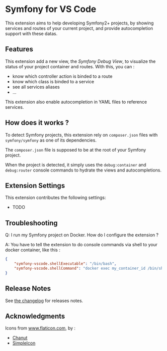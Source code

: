 # Symfony for VS Code

This extension aims to help developing Symfony2+ projects, by showing services and routes of your current project, and provide autocompletion support with these datas.

## Features

This extension add a new view, the *Symfony Debug View*, to visualize the status of your project container and routes. With this, you can :
* know which controller action is binded to a route
* know which class is binded to a service
* see all services aliases
* ...

This extension also enable autocompletion in YAML files to reference services.

## How does it works ?

To detect Symfony projects, this extension rely on `composer.json` files with `symfony/symfony` as one of its dependencies.

The `composer.json` file is supposed to be at the root of your Symfony project.

When the project is detected, it simply uses the `debug:container` and `debug:router` console commands to hydrate the views and autocompletions.

## Extension Settings

This extension contributes the following settings:

* TODO

## Troubleshooting

Q: I run my Symfony project on Docker. How do I configure the extension ?

A: You have to tell the extension to do console commands via shell to your docker container, like this :
```json
{
    "symfony-vscode.shellExecutable": "/bin/bash",
    "symfony-vscode.shellCommand": "docker exec my_container_id /bin/sh -c 'cd /path/to/symfony && php \"$@\"' -- "
}
```

## Release Notes

See [the changelog](CHANGELOG.md) for releases notes.

## Acknowledgments

Icons from www.flaticon.com, by :
* [Chanut](https://www.flaticon.com/authors/chanut)
* [SimpleIcon](https://www.flaticon.com/authors/simpleicon)